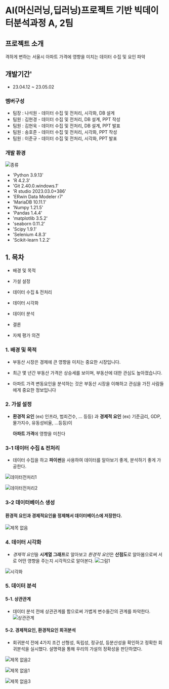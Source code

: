# AI(머신러닝,딥러닝)프로젝트 기반 빅데이터분석과정 A, 2팀

## 프로젝트 소개
격하게 변하는 서울시 아파트 가격에 영향을 미치는 데이터 수집 및 요인 파악
## 개발기간'
* 23.04.12 ~ 23.05.02

### 멤버구성
 - 팀장 : 나석원 - 데이터 수집 및 전처리, 시각화, DB 설계
 - 팀원 : 김현경 - 데이터 수집 및 전처리, DB 설계, PPT 작성
 - 팀원 : 김현욱 - 데이터 수집 및 전처리, DB 설계, PPT 발표
 - 팀원 : 송호준 - 데이터 수집 및 전처리, 시각화, PPT 작성
 - 팀원 : 이준규 - 데이터 수집 및 전처리, 시각화, PPT 발표

### 개발 환경

![종류](https://user-images.githubusercontent.com/127808906/235382737-7daa8bf7-ba0c-412b-932c-e3852eb71dbc.png)

- 'Python 3.9.13'
- 'R 4.2.3'
- 'Git 2.40.0.windows.1'
- 'R studio 2023.03.0+386'
- 'ERwin Data Modeler r7'
- 'MariaDB 10.11.1'
- 'Numpy 1.21.5'
- 'Pandas 1.4.4'
- 'matplotlib 3.5.2'
- 'seaborn 0.11.2'
- 'Scipy 1.9.1'
- 'Selenium 4.8.3'
- 'Scikit-learn 1.2.2'

## 1. 목차

- 배경 및 목적

- 가설 설정 

- 데이터 수집 & 전처리

- 데이터 시각화


- 데이터 분석

- 결론

- 자체 평가 의견

### 1. 배경 및 목적
- 부동산 시장은 경제에 큰 영향을 미치는 중요한 시장입니다.

- 최근 몇 년간 부동산 가격은 상승세를 보이며, 부동산에 대한 관심도 높아졌습니다.

- 아파트 가격 변동요인을 분석하는 것은 부동산 시장을 이해하고 관심을 가진 사람들에게 중요한 정보입니다

### 2. 가설 설정

- **환경적 요인** (ex) 인프라, 범죄건수, ... 등등) 과 **경제적 요인** (ex) 기준금리, GDP, 물가지수, 유동성비율, ...등등)이

     **아파트 가격**에 영향을 미친다

### 3-1 데이터 수집 & 전처리

- 데이터 수집을 하고 **파이썬**을 사용하여 데이터를 알아보기 좋게, 분석하기 좋게 가공한다.

![데이터전처리1](https://user-images.githubusercontent.com/127808906/235382251-1de5ded9-b543-4fef-a986-cc31fb3cf39c.png)

![데이터전처리2](https://user-images.githubusercontent.com/127808906/235382263-915a3ca8-bba1-46a0-b944-936fd212c0d9.png)

### 3-2 데이터베이스 생성
#### 환경적 요인과 경제적요인을 정제해서 데이터베이스에 저장한다.
![제목 없음](https://user-images.githubusercontent.com/127808906/235381834-59ce0bfa-e78b-4c6c-bd78-e0b45b3a267e.png)


### 4. 데이터 시각화
- *경제적 요인*을 **시계열 그래프**로 알아보고 *환경적 요인*은 **산점도**로 알아봄으로써 서로 어떤 영향을 주는지 시각적으로 알아본다.
![그림1](https://user-images.githubusercontent.com/127808906/235381781-f1819a41-70c3-4081-8474-11c3ce04e250.png)

![시각화](https://user-images.githubusercontent.com/127808906/235383471-19c0b45f-da6b-498c-817a-d7974835ab27.png)

### 5. 데이터 분석
#### 5-1. 상관관계
- 데이터 분석 전에 상관관계를 함으로써 가볍게 변수들간의 관계를 파악한다.
![상관관계](https://user-images.githubusercontent.com/127808906/235382640-4c0b5953-45e3-491e-9763-b3adf14065f5.png)

#### 5-2. 경제적요인, 환경적요인 회귀분석

- 회귀분석 전에 4가지 조건 선형성, 독립성, 정규성, 등분산성을 확인하고 정확한 회귀분석을 실시했다. 설명력을 통해 우리의 가설의 정확성을 판단하였다.

![제목 없음2](https://user-images.githubusercontent.com/127808906/235382027-3c72f087-52f8-474f-ba5b-66601a9f7d86.png)

![제목 없음1](https://user-images.githubusercontent.com/127808906/235382034-f29c69e2-3cec-4096-b1b1-95e5919acffd.png)

![제목 없음3](https://user-images.githubusercontent.com/127808906/235382134-67c98bd4-7225-43f4-a109-bb92b3e6b1fe.png)






